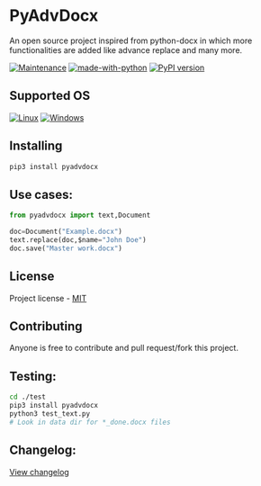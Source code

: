 # PyAdvDocx
An open source project inspired from python-docx in which more functionalities are added like advance replace and many more.


[![Maintenance](https://img.shields.io/badge/Maintained%3F-yes-green.svg)](https://GitHub.com/Naereen/StrapDown.js/graphs/commit-activity)  [![made-with-python](https://img.shields.io/badge/Made%20with-Python-1f425f.svg)](https://www.python.org/) [![PyPI version](https://img.shields.io/pypi/v/pyadvdocx)](https://pypi.python.org/pypi/pyadvdocx/) 




## Supported OS

[![Linux](https://svgshare.com/i/Zhy.svg)](https://svgshare.com/i/Zhy.svg) [![Windows](https://svgshare.com/i/ZhY.svg)](https://svgshare.com/i/ZhY.svg)

## Installing 

```bash 
pip3 install pyadvdocx
```

## Use cases:
```python
from pyadvdocx import text,Document

doc=Document("Example.docx")
text.replace(doc,$name="John Doe")
doc.save("Master work.docx")
```

## License
Project license -  [MIT](./LICENSE)

## Contributing
Anyone is free to contribute and pull request/fork this project.

## Testing:
```bash
cd ./test
pip3 install pyadvdocx
python3 test_text.py
# Look in data dir for *_done.docx files
```


## Changelog:
[View changelog](https://github.com/SerbanTudor04/PyAdvDocx/blob/main/CHANGELOG.md)
